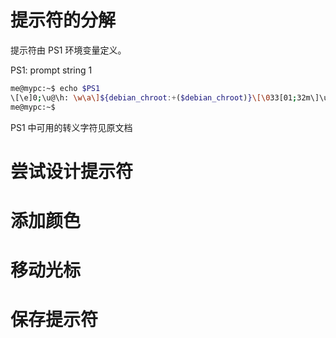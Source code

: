 # 提示符的分解

提示符由 PS1 环境变量定义。

PS1: prompt string 1

```bash
me@mypc:~$ echo $PS1
\[\e]0;\u@\h: \w\a\]${debian_chroot:+($debian_chroot)}\[\033[01;32m\]\u@\h\[\033[00m\]:\[\033[01;34m\]\w\[\033[00m\]\$
me@mypc:~$ 
```

PS1 中可用的转义字符见原文档


# 尝试设计提示符

# 添加颜色

# 移动光标

# 保存提示符
